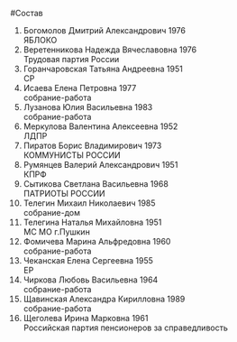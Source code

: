 #Состав
1. Богомолов Дмитрий Александрович 1976   
    ЯБЛОКО
2. Веретенникова Надежда Вячеславовна 1976   
    Трудовая партия России
3. Горанчаровская Татьяна Андреевна 1951   
    СР
4. Исаева Елена Петровна 1977   
    собрание-работа
5. Лузанова Юлия Васильевна 1983   
    собрание-работа
6. Меркулова Валентина Алексеевна 1952   
    ЛДПР
7. Пиратов Борис Владимирович 1973   
    КОММУНИСТЫ РОССИИ
8. Румянцев Валерий Александрович 1951   
    КПРФ
9. Сытикова Светлана Васильевна 1968   
    ПАТРИОТЫ РОССИИ
10. Телегин Михаил Николаевич 1985   
    собрание-дом
11. Телегина Наталья Михайловна 1951   
    МС МО г.Пушкин
12. Фомичева Марина Альфредовна 1960   
    собрание-работа
13. Чеканская Елена Сергеевна 1955   
    ЕР
14. Чиркова Любовь Васильевна 1964   
    собрание-работа
15. Щавинская Александра Кирилловна 1989   
    собрание-работа
16. Щеголева Ирина Марковна 1961   
    Российская партия пенсионеров за справедливость
